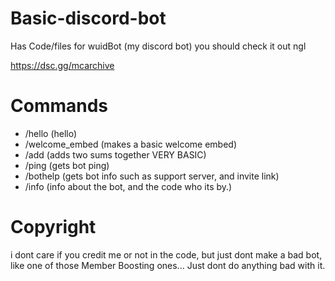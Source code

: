 # Basic-discord-bot

Has Code/files for wuidBot (my discord bot)
you should check it out ngl

https://dsc.gg/mcarchive


# Commands

- /hello (hello)
- /welcome_embed (makes a basic welcome embed)
- /add (adds two sums together VERY BASIC)
- /ping (gets bot ping)
- /bothelp (gets bot info such as support server, and invite link)
- /info (info about the bot, and the code who its by.)

# Copyright
i dont care if you credit me or not in the code, but just dont make a bad bot, like one of those Member Boosting ones...
Just dont do anything bad with it.
